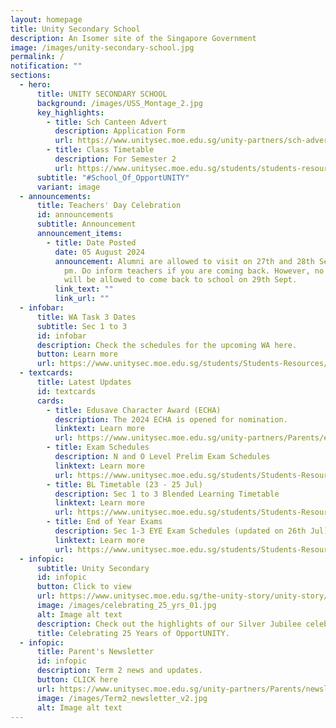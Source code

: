 ```yaml
---
layout: homepage
title: Unity Secondary School
description: An Isomer site of the Singapore Government
image: /images/unity-secondary-school.jpg
permalink: /
notification: ""
sections:
  - hero:
      title: UNITY SECONDARY SCHOOL
      background: /images/USS_Montage_2.jpg
      key_highlights:
        - title: Sch Canteen Advert
          description: Application Form
          url: https://www.unitysec.moe.edu.sg/unity-partners/sch-adverts/
        - title: Class Timetable
          description: For Semester 2
          url: https://www.unitysec.moe.edu.sg/students/students-resources/classtimetable/
      subtitle: "#School_Of_OpportUNITY"
      variant: image
  - announcements:
      title: Teachers' Day Celebration
      id: announcements
      subtitle: Announcement
      announcement_items:
        - title: Date Posted
          date: 05 August 2024
          announcement: Alumni are allowed to visit on 27th and 28th Sept between 3 - 6
            pm. Do inform teachers if you are coming back. However, no Alumni
            will be allowed to come back to school on 29th Sept.
          link_text: ""
          link_url: ""
  - infobar:
      title: WA Task 3 Dates
      subtitle: Sec 1 to 3
      id: infobar
      description: Check the schedules for the upcoming WA here.
      button: Learn more
      url: https://www.unitysec.moe.edu.sg/students/Students-Resources/assessment/
  - textcards:
      title: Latest Updates
      id: textcards
      cards:
        - title: Edusave Character Award (ECHA)
          description: The 2024 ECHA is opened for nomination.
          linktext: Learn more
          url: https://www.unitysec.moe.edu.sg/unity-partners/Parents/eca/
        - title: Exam Schedules
          description: N and O Level Prelim Exam Schedules
          linktext: Learn more
          url: https://www.unitysec.moe.edu.sg/students/Students-Resources/assessment/
        - title: BL Timetable (23 - 25 Jul)
          description: Sec 1 to 3 Blended Learning Timetable
          linktext: Learn more
          url: https://www.unitysec.moe.edu.sg/students/Students-Resources/blended-learning/permalink/
        - title: End of Year Exams
          description: Sec 1-3 EYE Exam Schedules (updated on 26th Jul)
          linktext: Learn more
          url: https://www.unitysec.moe.edu.sg/students/Students-Resources/assessment/
  - infopic:
      subtitle: Unity Secondary
      id: infopic
      button: Click to view
      url: https://www.unitysec.moe.edu.sg/the-unity-story/unity-story/
      image: /images/celebrating_25_yrs_01.jpg
      alt: Image alt text
      description: Check out the highlights of our Silver Jubilee celebration here.
      title: Celebrating 25 Years of OpportUNITY.
  - infopic:
      title: Parent's Newsletter
      id: infopic
      description: Term 2 news and updates.
      button: CLICK here
      url: https://www.unitysec.moe.edu.sg/unity-partners/Parents/newsletter/
      image: /images/Term2_newsletter_v2.jpg
      alt: Image alt text
---
```

